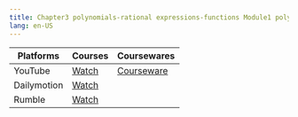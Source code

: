```yaml
---
title: Chapter3 polynomials-rational expressions-functions Module1 polynomials and operations lower
lang: en-US
---
```


| Platforms   | Courses                                                                                      | Coursewares                                                       |
|-------------|----------------------------------------------------------------------------------------------|-------------------------------------------------------------------|
| YouTube     | [Watch](https://www.youtube.com/watch?v=NQJPYfmdg_Q&list=PLm0MFkgiW1JgKq1kku2WxmrElFbDl7p_s) | [Courseware](../../public/math/Core%20courses/pdf/Courseware.pdf) |
| Dailymotion | [Watch](https://www.dailymotion.com/video/x9glvru?playlist=x9h6d2)                           |                                                                   |
| Rumble      | [Watch](https://rumble.com/v6s95bl-15-chapter3-polynomials-rational-expressions-functions-module1-polynomials-.html)                                    |                                                                   |




